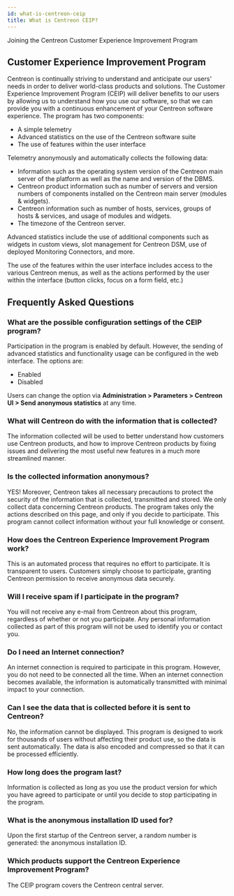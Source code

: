 ```yaml
---
id: what-is-centreon-ceip
title: What is Centreon CEIP?
---
```


Joining the Centreon Customer Experience Improvement Program

## Customer Experience Improvement Program

Centreon is continually striving to understand and anticipate our users' needs in
order to deliver world-class products and solutions. The Customer Experience
Improvement Program (CEIP) will deliver benefits to our users by allowing us to
understand how you use our software, so that we can provide you with a
continuous enhancement of your Centreon software experience. The program has two
components:

  - A simple telemetry
  - Advanced statistics on the use of the Centreon software suite
  - The use of features within the user interface

Telemetry anonymously and automatically collects the following data:

  - Information such as the operating system version of the Centreon main server
    of the platform as well as the name and version of the DBMS.
  - Centreon product information such as number of servers and version numbers
    of components installed on the Centreon main server (modules & widgets).
  - Centreon information such as number of hosts, services, groups of hosts &
    services, and usage of modules and widgets.
  - The timezone of the Centreon server.

Advanced statistics include the use of additional components such as 
widgets in custom views, slot management for Centreon DSM, use of deployed
Monitoring Connectors, and more.

The use of the features within the user interface includes access to the various Centreon menus, as well as the
actions performed by the user within the interface (button clicks, focus on a form field, etc.)

## Frequently Asked Questions

### What are the possible configuration settings of the CEIP program?

Participation in the program is enabled by default. However, the sending of advanced statistics and functionality usage can be
configured in the web interface. The options are:

  - Enabled
  - Disabled

Users can change the option via **Administration \> Parameters \> Centreon UI
\> Send anonymous statistics** at any time.

### What will Centreon do with the information that is collected?

The information collected will be used to better understand how customers use
Centreon products, and how to improve Centreon products by fixing issues and
delivering the most useful new features in a much more streamlined manner.

### Is the collected information anonymous?

YES\! Moreover, Centreon takes all necessary precautions to protect the security
of the information that is collected, transmitted and stored. We only collect
data concerning Centreon products. The program takes only the actions described on
this page, and only if you decide to participate. This program cannot collect
information without your full knowledge or consent.

### How does the Centreon Experience Improvement Program work?

This is an automated process that requires no effort to participate. It is
transparent to users. Customers simply choose to participate, granting Centreon
permission to receive anonymous data securely.

### Will I receive spam if I participate in the program?

You will not receive any e-mail from Centreon about this program, regardless of
whether or not you participate. Any personal information collected as part
of this program will not be used to identify you or contact you.

### Do I need an Internet connection?

An internet connection is required to participate in this program. However, you
do not need to be connected all the time. When an internet connection becomes
available, the information is automatically transmitted with minimal impact to
your connection.

### Can I see the data that is collected before it is sent to Centreon?

No, the information cannot be displayed. This program is designed to work for
thousands of users without affecting their product use, so the data is sent
automatically. The data is also encoded and compressed so that it can be
processed efficiently.

### How long does the program last?

Information is collected as long as you use the product version for which you
have agreed to participate or until you decide to stop participating in the
program.

### What is the anonymous installation ID used for?

Upon the first startup of the Centreon server, a random number is generated: the
anonymous installation ID.

### Which products support the Centreon Experience Improvement Program?

The CEIP program covers the Centreon central server.
